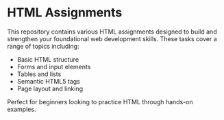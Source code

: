 # HTML Assignments

This repository contains various HTML assignments designed to build and strengthen your foundational web development skills. These tasks cover a range of topics including:

- Basic HTML structure
- Forms and input elements
- Tables and lists
- Semantic HTML5 tags
- Page layout and linking

Perfect for beginners looking to practice HTML through hands-on examples.
